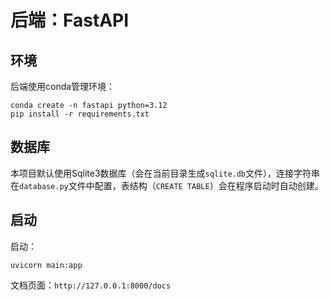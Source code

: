 # 后端：FastAPI

## 环境

后端使用conda管理环境：
```shell
conda create -n fastapi python=3.12
pip install -r requirements.txt
```

## 数据库

本项目默认使用Sqlite3数据库（会在当前目录生成`sqlite.db`文件），连接字符串在`database.py`文件中配置，表结构（`CREATE TABLE`）会在程序启动时自动创建。

## 启动

启动：
```shell
uvicorn main:app
```

文档页面：`http://127.0.0.1:8000/docs`
